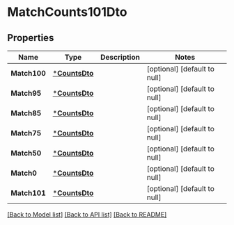 # MatchCounts101Dto

## Properties
Name | Type | Description | Notes
------------ | ------------- | ------------- | -------------
**Match100** | [***CountsDto**](CountsDto.md) |  | [optional] [default to null]
**Match95** | [***CountsDto**](CountsDto.md) |  | [optional] [default to null]
**Match85** | [***CountsDto**](CountsDto.md) |  | [optional] [default to null]
**Match75** | [***CountsDto**](CountsDto.md) |  | [optional] [default to null]
**Match50** | [***CountsDto**](CountsDto.md) |  | [optional] [default to null]
**Match0** | [***CountsDto**](CountsDto.md) |  | [optional] [default to null]
**Match101** | [***CountsDto**](CountsDto.md) |  | [optional] [default to null]

[[Back to Model list]](../README.md#documentation-for-models) [[Back to API list]](../README.md#documentation-for-api-endpoints) [[Back to README]](../README.md)



